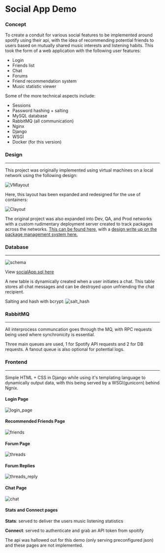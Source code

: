 # Social App Demo 

### Concept
To create a conduit for various social features to be implemented around spotify using their api, with the idea of recommending potential friends to users based on mutually shared music interests and listening habits. This took the form of a web application with the following user features:

* Login
* Friends list
* Chat
* Forums
* Friend recommendation system
* Music statistic viewer


Some of the more technical aspects include:

* Sessions
* Password hashing + salting
* MySQL database
* RabbitMQ (all communication) 
* Nginx
* Django
* WSGI
* Docker (for this version)

### Design
----

This project was originally implemented using virtual machines on a local network using the following design:

![VMlayout](images/vm_layout.png)

Here, this layout has been expanded and redesigned for the use of containers:

![Clayout](images/container_layout.png)

The original project was also expanded into Dev, QA, and Prod networks with a custom rudimentary deployment server created to track packages across the networks. [This can be found here](https://github.com/jaredmyers/lasthalf_bak), with a [design write up on the package management system here.](https://drive.google.com/file/d/1991pcHl1mj3k-vEqHJIoMChZXfco0spY/view?usp=sharing)

### Database
----
![schema](images/database_schema.png)

View [socialApp.sql here](https://github.com/jaredmyers/social_app/blob/master/db/socialApp.sql)

A new table is dynamically created when a user initiates a chat. This table stores all chat messages and can be destroyed upon unfriending the chat recipient.

Salting and hash with bcrypt:
![salt_hash](images/pw_salthash.png)

### RabbitMQ
----

All interprocess communcation goes through the MQ, with RPC requests being used where synchronicity is essential.

Three main queues are used, 1 for Spotify API requests and 2 for DB requests. A fanout queue is also optional for potential logs.

### Frontend
----

Simple HTML + CSS in Django while using it's templating language to dynamically output data, with this being served by a WSGI(gunicorn) behind Ngnix.

#### Login Page
![login_page](images/login_page.png)
#### Recommended Friends Page
![friends](images/recommended_friends_page.png)
#### Forum Page
![threads](images/threads_page.png)
#### Forum Replies
![threads_reply](images/thread_reply_page.png)
#### Chat Page
![chat](images/chat_page.png)

#### Stats and Connect pages

**Stats**: served to deliver the users music listening statistics

**Connect**: served to authenticate and grab an API token from spoitify

The api was hallowed out for this demo (only serving preconfigured json) and these pages are not implemented.


